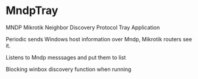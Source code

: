 # MndpTray
MNDP Mikrotik Neighbor Discovery Protocol Tray Application

Periodic sends Windows host information over Mndp, Mikrotik routers see it.

Listens to Mndp messsages and put them to list

Blocking winbox discovery function when running
